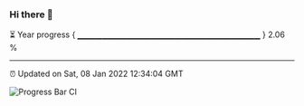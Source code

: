 ### Hi there 👋

⏳ Year progress { ▁▁▁▁▁▁▁▁▁▁▁▁▁▁▁▁▁▁▁▁▁▁▁▁▁▁▁▁▁▁ } 2.06 %

---

⏰ Updated on Sat, 08 Jan 2022 12:34:04 GMT

![Progress Bar CI](https://github.com/ZhaoGui/ZhaoGui/workflows/Progress%20Bar%20CI/badge.svg)
